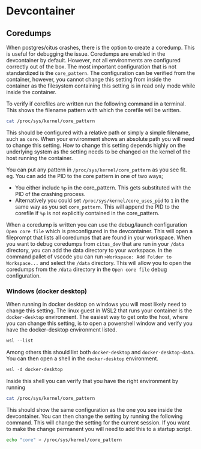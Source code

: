 # Devcontainer

## Coredumps
When postgres/citus crashes, there is the option to create a coredump. This is useful for debugging the issue. Coredumps are enabled in the devcontainer by default. However, not all environments are configured correctly out of the box. The most important configuration that is not standardized is the `core_pattern`. The configuration can be verified from the container, however, you cannot change this setting from inside the container as the filesystem containing this setting is in read only mode while inside the container.

To verify if corefiles are written run the following command in a terminal. This shows the filename pattern with which the corefile will be written.
```bash
cat /proc/sys/kernel/core_pattern
```

This should be configured with a relative path or simply a simple filename, such as `core`. When your environment shows an absolute path you will need to change this setting. How to change this setting depends highly on the underlying system as the setting needs to be changed on the kernel of the host running the container.

You can put any pattern in `/proc/sys/kernel/core_pattern` as you see fit. eg. You can add the PID to the core pattern in one of two ways;
- You either include `%p` in the core_pattern. This gets substituted with the PID of the crashing process.
- Alternatively you could set `/proc/sys/kernel/core_uses_pid` to `1` in the same way as you set `core_pattern`. This will append the PID to the corefile if `%p` is not explicitly contained in the core_pattern.

When a coredump is written you can use the debug/launch configuration `Open core file` which is preconfigured in the devcontainer. This will open a fileprompt that lists all coredumps that are found in your workspace. When you want to debug coredumps from `citus_dev` that are run in your `/data` directory, you can add the data directory to your workspace. In the command pallet of vscode you can run `>Workspace: Add Folder to Workspace...` and select the `/data` directory. This will allow you to open the coredumps from the `/data` directory in the `Open core file` debug configuration.

### Windows (docker desktop)
When running in docker desktop on windows you will most likely need to change this setting. The linux guest in WSL2 that runs your container is the `docker-desktop` environment. The easiest way to get onto the host, where you can change this setting, is to open a powershell window and verify you have the docker-desktop environment listed.

```powershell
wsl --list
```

Among others this should list both `docker-desktop` and `docker-desktop-data`. You can then open a shell in the `docker-desktop` environment.

```powershell
wsl -d docker-desktop
```

Inside this shell you can verify that you have the right environment by running

```bash
cat /proc/sys/kernel/core_pattern
```

This should show the same configuration as the one you see inside the devcontainer. You can then change the setting by running the following command.
This will change the setting for the current session. If you want to make the change permanent you will need to add this to a startup script.

```bash
echo "core" > /proc/sys/kernel/core_pattern
```
